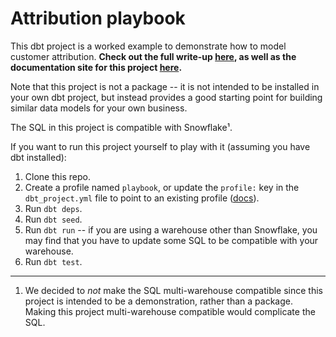 # Attribution playbook
This dbt project is a worked example to demonstrate how to model customer
attribution. **Check out the full write-up [here](https://blog.getdbt.com/modeling-customer-attribution/),
as well as the documentation site for this project [here](https://www.getdbt.com/attribution-playbook/#!/overview).**

Note that this project is not a package -- it is not intended to be installed in
your own dbt project, but instead provides a good starting point for building
similar data models for your own business.

The SQL in this project is compatible with Snowflake¹.

If you want to run this project yourself to play with it (assuming you have
dbt installed):
1. Clone this repo.
2. Create a profile named `playbook`, or update the `profile:` key in the
`dbt_project.yml` file to point to an existing profile ([docs](https://docs.getdbt.com/docs/configure-your-profile)).
3. Run `dbt deps`.
4. Run `dbt seed`.
5. Run `dbt run` -- if you are using a warehouse other than Snowflake, you may
find that you have to update some SQL to be compatible with your warehouse.
6. Run `dbt test`.

-----
1. We decided to _not_ make the SQL multi-warehouse compatible since this project
is intended to be a demonstration, rather than a package. Making this project
multi-warehouse compatible would complicate the SQL.
